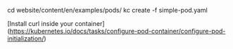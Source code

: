 
cd website/content/en/examples/pods/
kc create -f simple-pod.yaml

[Install curl inside your container]
(https://kubernetes.io/docs/tasks/configure-pod-container/configure-pod-initialization/)
